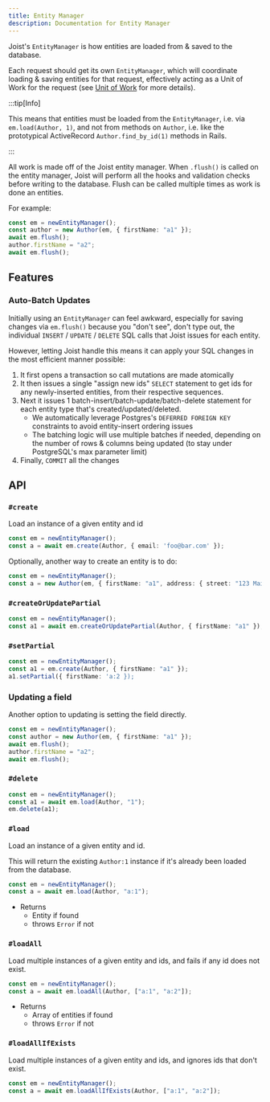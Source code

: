 ```yaml
---
title: Entity Manager
description: Documentation for Entity Manager
---
```


Joist's `EntityManager` is how entities are loaded from & saved to the database.

Each request should get its own `EntityManager`, which will coordinate loading & saving entities for that request, effectively acting as a Unit of Work for the request (see [Unit of Work](../advanced/unit-of-work) for more details).

:::tip[Info]

This means that entities must be loaded from the `EntityManager`, i.e. via `em.load(Author, 1)`, and not from methods on `Author`, i.e. like the prototypical ActiveRecord `Author.find_by_id(1)` methods in Rails.

:::

All work is made off of the Joist entity manager. When `.flush()` is called on the entity manager, Joist will perform all the hooks and validation checks before writing to the database. Flush can be called multiple times as work is done an entities.

For example:

```ts
const em = newEntityManager();
const author = new Author(em, { firstName: "a1" });
await em.flush();
author.firstName = "a2";
await em.flush();
```

## Features

### Auto-Batch Updates

Initially using an `EntityManager` can feel awkward, especially for saving changes via `em.flush()` because you "don't see", don't type out, the individual `INSERT` / `UPDATE` / `DELETE` SQL calls that Joist issues for each entity.

However, letting Joist handle this means it can apply your SQL changes in the most efficient manner possible:

1. It first opens a transaction so call mutations are made atomically
2. It then issues a single "assign new ids" `SELECT` statement to get ids for any newly-inserted entities, from their respective sequences.
3. Next it issues 1 batch-insert/batch-update/batch-delete statement for each entity type that's created/updated/deleted.
   - We automatically leverage Postgres's `DEFERRED FOREIGN KEY` constraints to avoid entity-insert ordering issues
   - The batching logic will use multiple batches if needed, depending on the number of rows & columns being updated (to stay under PostgreSQL's max parameter limit)
4. Finally, `COMMIT` all the changes

## API

### `#create`
Load an instance of a given entity and id

```ts
const em = newEntityManager();
const a = await em.create(Author, { email: 'foo@bar.com' });
```

Optionally, another way to create an entity is to do:

```ts
const em = newEntityManager();
const a = new Author(em, { firstName: "a1", address: { street: "123 Main" } });
```


### `#createOrUpdatePartial`

```ts
const em = newEntityManager();
const a1 = await em.createOrUpdatePartial(Author, { firstName: "a1" });
```


### `#setPartial`

```ts
const em = newEntityManager();
const a1 = em.create(Author, { firstName: "a1" });
a1.setPartial({ firstName: 'a:2 });
```

### Updating a field
Another option to updating is setting the field directly.

```ts
const em = newEntityManager();
const author = new Author(em, { firstName: "a1" });
await em.flush();
author.firstName = "a2";
await em.flush();
```

### `#delete`

```ts
const em = newEntityManager();
const a1 = await em.load(Author, "1");
em.delete(a1);
```

### `#load`

Load an instance of a given entity and id.

This will return the existing `Author:1` instance if it's already been loaded from the database.

```ts
const em = newEntityManager();
const a = await em.load(Author, "a:1");
```

- Returns
    - Entity if found
    - throws `Error` if not


### `#loadAll`

Load multiple instances of a given entity and ids, and fails if any id does not exist.

```ts
const em = newEntityManager();
const a = await em.loadAll(Author, ["a:1", "a:2"]);
```

- Returns
    - Array of entities if found
    - throws `Error` if not


### `#loadAllIfExists`

Load multiple instances of a given entity and ids, and ignores ids that don't exist.

```ts
const em = newEntityManager();
const a = await em.loadAllIfExists(Author, ["a:1", "a:2"]);
```

